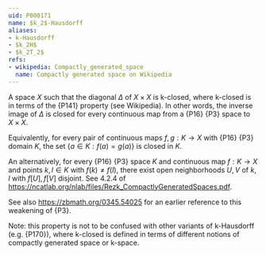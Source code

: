 ```yaml
---
uid: P000171
name: $k_2$-Hausdorff
aliases:
- k-Hausdorff
- $k_2H$
- $k_2T_2$
refs:
- wikipedia: Compactly_generated_space
  name: Compactly generated space on Wikipedia
---
```


A space $X$ such that the diagonal $\Delta$ of $X\times X$ is k-closed, where k-closed is in terms of the {P141} property (see Wikipedia).  In other words, the inverse image of $\Delta$ is closed for every continuous map from a
{P16} {P3} space to $X\times X$.

Equivalently, for every pair of continuous maps $f,g:K\to X$ with {P16} {P3} domain $K$,
the set $\{a\in K:f(a)=g(a)\}$ is closed in $K$.

An alternatively, for every {P16} {P3} space $K$ and
continuous map $f:K\to X$ and points $k,l\in K$ with $f(k)\not=f(l)$,
there exist open neighborhoods $U,V$ of $k,l$ with $f[U],f[V]$
disjoint. See 4.2.4 of <https://ncatlab.org/nlab/files/Rezk_CompactlyGeneratedSpaces.pdf>.

See also <https://zbmath.org/0345.54025> for an earlier
reference to this weakening of {P3}.

Note: this property is not to be confused with other variants of k-Hausdorff (e.g. {P170}),
where k-closed is defined in terms of different notions of compactly generated space or k-space.
